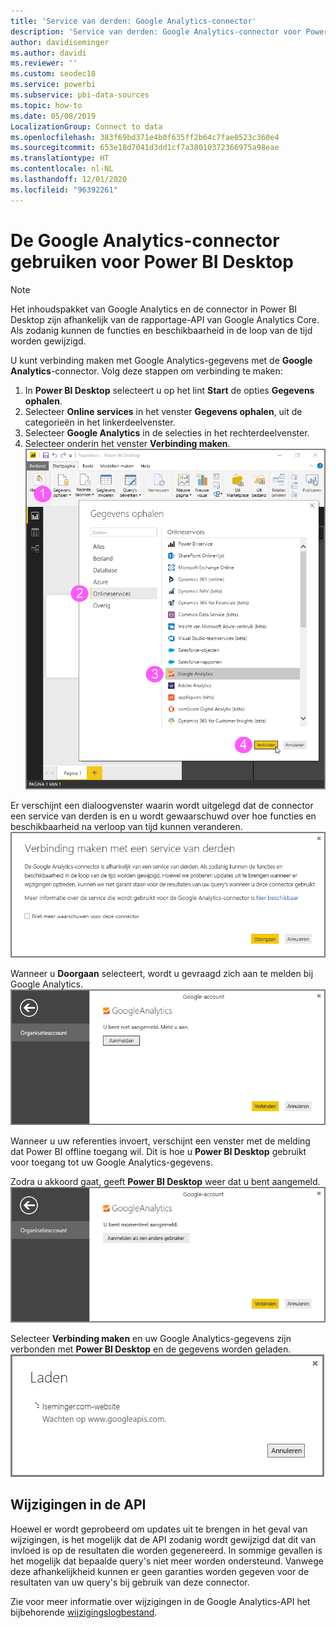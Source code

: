 ```yaml
---
title: 'Service van derden: Google Analytics-connector'
description: 'Service van derden: Google Analytics-connector voor Power BI Desktop'
author: davidiseminger
ms.author: davidi
ms.reviewer: ''
ms.custom: seodec18
ms.service: powerbi
ms.subservice: pbi-data-sources
ms.topic: how-to
ms.date: 05/08/2019
LocalizationGroup: Connect to data
ms.openlocfilehash: 383f69bd371e4b0f635ff2b64c7fae0523c360e4
ms.sourcegitcommit: 653e18d7041d3dd1cf7a38010372366975a98eae
ms.translationtype: HT
ms.contentlocale: nl-NL
ms.lasthandoff: 12/01/2020
ms.locfileid: "96392261"
---
```

# <a name="use-the-google-analytics-connector-for-power-bi-desktop"></a>De Google Analytics-connector gebruiken voor Power BI Desktop
> [!NOTE]
> Het inhoudspakket van Google Analytics en de connector in Power BI Desktop zijn afhankelijk van de rapportage-API van Google Analytics Core. Als zodanig kunnen de functies en beschikbaarheid in de loop van de tijd worden gewijzigd.

U kunt verbinding maken met Google Analytics-gegevens met de **Google Analytics**-connector. Volg deze stappen om verbinding te maken:

1. In **Power BI Desktop** selecteert u op het lint **Start** de opties **Gegevens ophalen**.
2. Selecteer **Online services** in het venster **Gegevens ophalen**, uit de categorieën in het linkerdeelvenster.
3. Selecteer **Google Analytics** in de selecties in het rechterdeelvenster.
4. Selecteer onderin het venster **Verbinding maken**.  
   ![Schermopname van het tabblad Start, waarin het lint Gegevens ophalen met Google Analytics wordt weergegeven en de knop Verbinding maken is geselecteerd.](media/service-google-analytics-connector/tps_googleanalytics_1.png)

Er verschijnt een dialoogvenster waarin wordt uitgelegd dat de connector een service van derden is en u wordt gewaarschuwd over hoe functies en beschikbaarheid na verloop van tijd kunnen veranderen.  
![Schermopname van het dialoogvenster voor verbinding maken, waarin een waarschuwing wordt weergegeven dat de connector afhankelijk is van een service van derden.](media/service-google-analytics-connector/tps_googleanalytics_2.png)

Wanneer u **Doorgaan** selecteert, wordt u gevraagd zich aan te melden bij Google Analytics.  
![Schermopname van de Google Analytics-prompt, waarin wordt weergegeven dat u zich moet aanmelden om verbinding te maken.](media/service-google-analytics-connector/tps_googleanalytics_3.png)

Wanneer u uw referenties invoert, verschijnt een venster met de melding dat Power BI offline toegang wil. Dit is hoe u **Power BI Desktop** gebruikt voor toegang tot uw Google Analytics-gegevens.  

Zodra u akkoord gaat, geeft **Power BI Desktop** weer dat u bent aangemeld.  
![Schermopname van de Google Analytics-prompt, waarin wordt weergegeven dat u zich hebt aangemeld.](media/service-google-analytics-connector/tps_googleanalytics_5.png)

Selecteer **Verbinding maken** en uw Google Analytics-gegevens zijn verbonden met **Power BI Desktop** en de gegevens worden geladen.  
![Schermopname van het dialoogvenster Laden, waarin wordt weergegeven dat de Google Analytics-gegevens zijn verbonden en dat deze worden geladen.](media/service-google-analytics-connector/tps_googleanalytics_6.png)

## <a name="changes-to-the-api"></a>Wijzigingen in de API
Hoewel er wordt geprobeerd om updates uit te brengen in het geval van wijzigingen, is het mogelijk dat de API zodanig wordt gewijzigd dat dit van invloed is op de resultaten die worden gegenereerd. In sommige gevallen is het mogelijk dat bepaalde query's niet meer worden ondersteund. Vanwege deze afhankelijkheid kunnen er geen garanties worden gegeven voor de resultaten van uw query's bij gebruik van deze connector.

Zie voor meer informatie over wijzigingen in de Google Analytics-API het bijbehorende [wijzigingslogbestand](https://developers.google.com/analytics/devguides/changelog).

